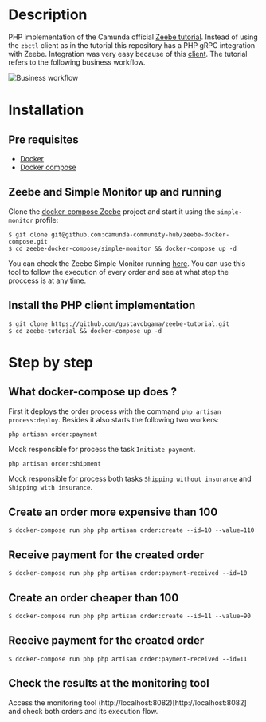 # Description

PHP implementation of the Camunda official [Zeebe tutorial](https://docs.camunda.io/docs/product-manuals/zeebe/deployment-guide/getting-started/index/). Instead of using the `zbctl` client as in the tutorial this repository has a PHP gRPC integration with Zeebe. Integration was very easy because of this [client](https://github.com/radek-baczynski/zeebe-php-client). The tutorial refers to the following business workflow.

![Business workflow](https://docs.camunda.io/assets/images/tutorial-3.0-complete-process-ccad27bdd9f510d4fd1314ae560ffff0.png)

# Installation

## Pre requisites

* [Docker](https://docs.docker.com/engine/install/)
* [Docker compose](https://docs.docker.com/compose/install/)

## Zeebe and Simple Monitor up and running

Clone the [docker-compose Zeebe](https://github.com/camunda-community-hub/zeebe-docker-compose) project and start it using the `simple-monitor` profile:

```shell
$ git clone git@github.com:camunda-community-hub/zeebe-docker-compose.git
$ cd zeebe-docker-compose/simple-monitor && docker-compose up -d
```

You can check the Zeebe Simple Monitor running [here](http://localhost:8082). You can use this tool to follow the execution of every order and see at what step the proccess is at any time.

## Install the PHP client implementation

```shell
$ git clone https://github.com/gustavobgama/zeebe-tutorial.git
$ cd zeebe-tutorial && docker-compose up -d
```

# Step by step

## What docker-compose up does ?

First it deploys the order process with the command `php artisan process:deploy`. Besides it also starts the following two workers:

    php artisan order:payment

Mock responsible for process the task `Initiate payment`. 

    php artisan order:shipment

Mock responsible for process both tasks `Shipping without insurance` and `Shipping with insurance`. 

## Create an order more expensive than 100

```shell
$ docker-compose run php php artisan order:create --id=10 --value=110
```

## Receive payment for the created order

```shell
$ docker-compose run php php artisan order:payment-received --id=10
```
## Create an order cheaper than 100

```shell
$ docker-compose run php php artisan order:create --id=11 --value=90
```

## Receive payment for the created order

```shell
$ docker-compose run php php artisan order:payment-received --id=11
```

## Check the results at the monitoring tool

Access the monitoring tool (http://localhost:8082)[http://localhost:8082] and check both orders and its execution flow.
